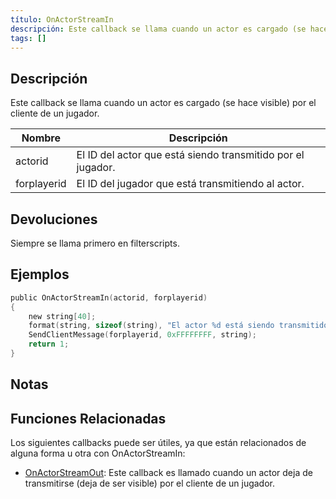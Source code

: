 ```yaml
---
título: OnActorStreamIn
descripción: Este callback se llama cuando un actor es cargado (se hace visible) por el cliente de un jugador.
tags: []
---
```


<VersionWarnES name='callback' version='SA-MP 0.3.7' />

## Descripción

Este callback se llama cuando un actor es cargado (se hace visible) por el cliente de un jugador.

| Nombre      | Descripción                                                   |
| ----------- | ------------------------------------------------------------- |
| actorid     | El ID del actor que está siendo transmitido por el jugador.   |
| forplayerid | El ID del jugador que está transmitiendo al actor.            |

## Devoluciones

Siempre se llama primero en filterscripts.

## Ejemplos

```c
public OnActorStreamIn(actorid, forplayerid)
{
    new string[40];
    format(string, sizeof(string), "El actor %d está siendo transmitido a tu jugador.", actorid);
    SendClientMessage(forplayerid, 0xFFFFFFFF, string);
    return 1;
}
```

## Notas

<TipNPCCallbacksES />

## Funciones Relacionadas
Los siguientes callbacks puede ser útiles, ya que están relacionados de alguna forma u otra con OnActorStreamIn:
- [OnActorStreamOut](OnActorStreamOut): Este callback es llamado cuando un actor deja de transmitirse (deja de ser visible) por el cliente de un jugador.
